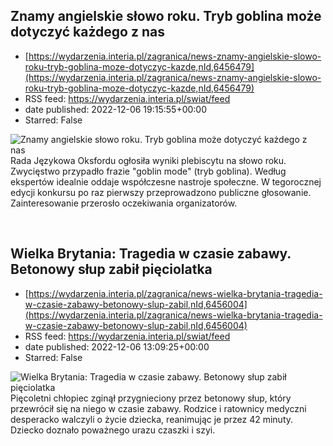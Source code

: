 ## Znamy angielskie słowo roku. Tryb goblina może dotyczyć każdego z nas
 - [https://wydarzenia.interia.pl/zagranica/news-znamy-angielskie-slowo-roku-tryb-goblina-moze-dotyczyc-kazde,nId,6456479](https://wydarzenia.interia.pl/zagranica/news-znamy-angielskie-slowo-roku-tryb-goblina-moze-dotyczyc-kazde,nId,6456479)
 - RSS feed: https://wydarzenia.interia.pl/swiat/feed
 - date published: 2022-12-06 19:15:55+00:00
 - Starred: False

<p><a href="https://wydarzenia.interia.pl/zagranica/news-znamy-angielskie-slowo-roku-tryb-goblina-moze-dotyczyc-kazde,nId,6456479"><img align="left" alt="Znamy angielskie słowo roku. Tryb goblina może dotyczyć każdego z nas" src="https://i.iplsc.com/znamy-angielskie-slowo-roku-tryb-goblina-moze-dotyczyc-kazde/000GG8FAL4P82LS8-C321.jpg" /></a>Rada Językowa Oksfordu ogłosiła wyniki plebiscytu na słowo roku. Zwycięstwo przypadło frazie &quot;goblin mode&quot; (tryb goblina). Według ekspertów idealnie oddaje współczesne nastroje społeczne. W tegorocznej edycji konkursu po raz pierwszy przeprowadzono publiczne głosowanie. Zainteresowanie przerosło oczekiwania organizatorów. </p><br clear="all" />

## Wielka Brytania: Tragedia w czasie zabawy. Betonowy słup zabił pięciolatka
 - [https://wydarzenia.interia.pl/zagranica/news-wielka-brytania-tragedia-w-czasie-zabawy-betonowy-slup-zabil,nId,6456004](https://wydarzenia.interia.pl/zagranica/news-wielka-brytania-tragedia-w-czasie-zabawy-betonowy-slup-zabil,nId,6456004)
 - RSS feed: https://wydarzenia.interia.pl/swiat/feed
 - date published: 2022-12-06 13:09:25+00:00
 - Starred: False

<p><a href="https://wydarzenia.interia.pl/zagranica/news-wielka-brytania-tragedia-w-czasie-zabawy-betonowy-slup-zabil,nId,6456004"><img align="left" alt="Wielka Brytania: Tragedia w czasie zabawy. Betonowy słup zabił pięciolatka" src="https://i.iplsc.com/wielka-brytania-tragedia-w-czasie-zabawy-betonowy-slup-zabil/000GG5OC0BNAHKGM-C321.jpg" /></a>Pięcoletni chłopiec zginął przygnieciony przez betonowy słup, który przewrócił się na niego w czasie zabawy. Rodzice i ratownicy medyczni desperacko walczyli o życie dziecka, reanimując je przez 42 minuty. Dziecko doznało poważnego urazu czaszki i szyi. 
</p><br clear="all" />
